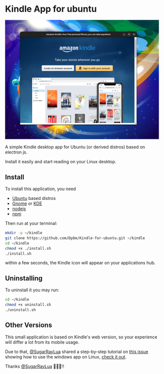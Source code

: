 
# Kindle App for ubuntu

![app open](./assets/screenshot.png)

A simple Kindle desktop app for Ubuntu (or derived distros) based on electron js.

Install it easily and start reading on your Linux desktop. 

## Install

To install this application, you need

- [Ubuntu](https://ubuntu.com/) based distros
- [Gnome](https://www.gnome.org/) or [KDE](https://kde.org/)
- [nodejs](https://nodejs.org/en)
- [npm](https://www.npmjs.com/)

Then run at your terminal:
```bash
mkdir -p ~/kindle
git clone https://github.com/Dpbm/Kindle-for-ubuntu.git ~/kindle
cd ~/kindle
chmod +x ./install.sh
./install.sh
```
within a few seconds, the Kindle icon will appear on your applications hub.

## Uninstalling

To uninstall it you may run:

```bash
cd ~/kindle
chmod +x uninstall.sh
./uninstall.sh
```

## Other Versions

This small application is based on Kindle's web version, so your experience will differ a lot from its mobile usage.

Due to that, [@SugarRayLua](https://github.com/SugarRayLua) shared a step-by-step tutorial on [this issue](https://github.com/make-install-linux/Kindle-for-ubuntu/issues/1) showing how to use the windows app on Linux, [check it out](https://github.com/make-install-linux/Kindle-for-ubuntu/issues/1#issuecomment-2558387213).

Thanks [@SugarRayLua](https://github.com/SugarRayLua) 🙏🙏🙏!!